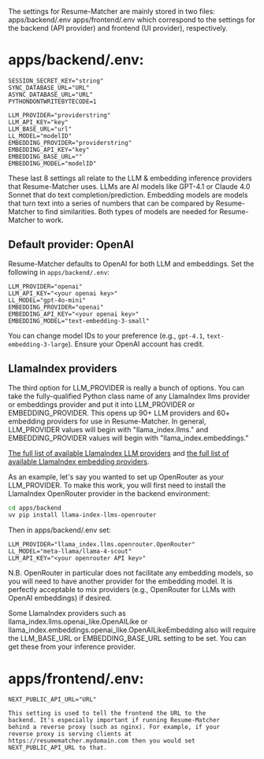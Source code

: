 The settings for Resume-Matcher are mainly stored in two files:
    apps/backend/.env
    apps/frontend/.env
which correspond to the settings for the backend (API provider) and frontend (UI provider), respectively.

# apps/backend/.env:
```env
SESSION_SECRET_KEY="string"
SYNC_DATABASE_URL="URL"
ASYNC_DATABASE_URL="URL"
PYTHONDONTWRITEBYTECODE=1

LLM_PROVIDER="providerstring"
LLM_API_KEY="key"
LLM_BASE_URL="url"
LL_MODEL="modelID"
EMBEDDING_PROVIDER="providerstring"
EMBEDDING_API_KEY="key"
EMBEDDING_BASE_URL=""
EMBEDDING_MODEL="modelID"
```

These last 8 settings all relate to the LLM & embedding inference
providers that Resume-Matcher uses. LLMs are AI models like GPT-4.1
or Claude 4.0 Sonnet that do text completion/prediction. Embedding
models are models that turn text into a series of numbers that can be
compared by Resume-Matcher to find similarities. Both types of models
are needed for Resume-Matcher to work.

## Default provider: OpenAI
Resume-Matcher defaults to OpenAI for both LLM and embeddings. Set the following in `apps/backend/.env`:

    LLM_PROVIDER="openai"
    LLM_API_KEY="<your openai key>"
    LL_MODEL="gpt-4o-mini"
    EMBEDDING_PROVIDER="openai"
    EMBEDDING_API_KEY="<your openai key>"
    EMBEDDING_MODEL="text-embedding-3-small"

You can change model IDs to your preference (e.g., `gpt-4.1`, `text-embedding-3-large`). Ensure your OpenAI account has credit.

## LlamaIndex providers

The third option for LLM_PROVIDER is really a bunch of options. You
can take the fully-qualified Python class name of any LlamaIndex llms
provider or embeddings provider and put it into LLM_PROVIDER or
EMBEDDING_PROVIDER. This opens up 90+ LLM providers and 60+ embedding
providers for use in Resume-Matcher.  In general, LLM_PROVIDER values
will begin with "llama_index.llms." and EMBEDDING_PROVIDER values will
begin with "llama_index.embeddings."

[The full list of available LlamaIndex LLM providers](https://docs.llamaindex.ai/en/stable/module_guides/models/llms/modules/#available-llm-integrations)
and [the full list of available LlamaIndex embedding providers](https://docs.llamaindex.ai/en/stable/module_guides/models/embeddings/#list-of-supported-embeddings).

As an example, let's say you wanted to set up OpenRouter as your
LLM_PROVIDER. To make this work, you will first need to install the
LlamaIndex OpenRouter provider in the backend environment:
```bash
cd apps/backend
uv pip install llama-index-llms-openrouter
```
Then in apps/backend/.env set:
```env
LLM_PROVIDER="llama_index.llms.openrouter.OpenRouter"
LL_MODEL="meta-llama/llama-4-scout"
LLM_API_KEY="<your openrouter API key>"
```

N.B. OpenRouter in particular does not facilitate any embedding
models, so you will need to have another provider for the embedding
model. It is perfectly acceptable to mix providers (e.g., OpenRouter for LLMs with OpenAI embeddings) if desired.

Some LlamaIndex providers such as
llama_index.llms.openai_like.OpenAILike or
llama_index.embeddings.openai_like.OpenAILikeEmbedding also will
require the LLM_BASE_URL or EMBEDDING_BASE_URL setting to be set. You
can get these from your inference provider.

# apps/frontend/.env:

    NEXT_PUBLIC_API_URL="URL"

    This setting is used to tell the frontend the URL to the
    backend. It's especially important if running Resume-Matcher
    behind a reverse proxy (such as nginx). For example, if your
    reverse proxy is serving clients at
    https://resumematcher.mydomain.com then you would set
    NEXT_PUBLIC_API_URL to that.